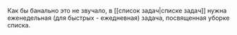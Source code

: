 Как бы банально это не звучало, в [[список задач|списке задач]] нужна еженедельная (для быстрых - ежедневная) задача, посвященная уборке списка.